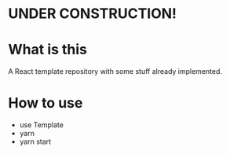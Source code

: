 # UNDER CONSTRUCTION!

# What is this
A React template repository with some stuff already implemented.

# How to use

* use Template
* yarn
* yarn start
